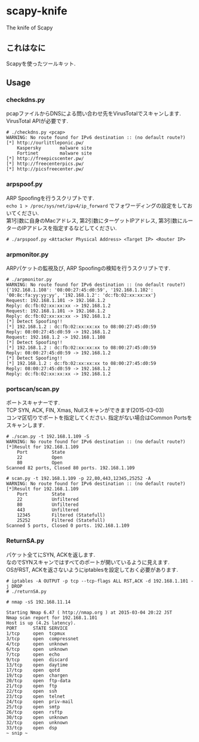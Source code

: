 # scapy-knife
The knife of Scapy

## これはなに

Scapyを使ったツールキット.  

## Usage

### checkdns.py

pcapファイルからDNSによる問い合わせ先をVirusTotalでスキャンします.  
VirusTotal APIが必要です.  
  
```
# ./checkdns.py <pcap>
WARNING: No route found for IPv6 destination :: (no default route?)
[*] http://ourlittleponic.pw/
    Kaspersky       malware site
    Fortinet        malware site
[*] http://freepicscenter.pw/
[*] http://freecenterpics.pw/
[*] http://picsfreecenter.pw/
```
  
### arpspoof.py

ARP Spoofingを行うスクリプトです.  
``` echo 1 > /proc/sys/net/ipv4/ip_forward ``` でフォワーディングの設定をしておいてください.  
第1引数に自身のMacアドレス, 第2引数にターゲットIPアドレス, 第3引数にルーターのIPアドレスを指定するなどしてください.  
  
```
# ./arpspoof.py <Attacker Physical Address> <Target IP> <Router IP>

```
  
### arpmonitor.py

ARPパケットの監視及び, ARP Spoofingの検知を行うスクリプトです.  
  

```
# ./arpmonitor.py                                                                                                            
WARNING: No route found for IPv6 destination :: (no default route?)
{'192.168.1.108': '08:00:27:45:d0:59', '192.168.1.102': '00:8c:fa:yy:yy:yy', '192.168.1.2': 'dc:fb:02:xx:xx:xx'}
Request: 192.168.1.101 -> 192.168.1.2  
Reply: dc:fb:02:xx:xx:xx -> 192.168.1.2 
Request: 192.168.1.101 -> 192.168.1.2  
Reply: dc:fb:02:xx:xx:xx -> 192.168.1.2 
[*] Detect Spoofing!!
[*] 192.168.1.2 : dc:fb:02:xx:xx:xx to 08:00:27:45:d0:59
Reply: 08:00:27:45:d0:59 -> 192.168.1.2 
Request: 192.168.1.2 -> 192.168.1.108  
[*] Detect Spoofing!!
[*] 192.168.1.2 : dc:fb:02:xx:xx:xx to 08:00:27:45:d0:59
Reply: 08:00:27:45:d0:59 -> 192.168.1.2 
[*] Detect Spoofing!!
[*] 192.168.1.2 : dc:fb:02:xx:xx:xx to 08:00:27:45:d0:59
Reply: 08:00:27:45:d0:59 -> 192.168.1.2 
Reply: dc:fb:02:xx:xx:xx -> 192.168.1.2 
```
  
  
### portscan/scan.py

ポートスキャナーです.  
TCP SYN, ACK, FIN, Xmas, Nullスキャンができます(2015-03-03)  
コンマ区切りでポートを指定してください. 指定がない場合はCommon Portsをスキャンします.  

```
# ./scan.py -t 192.168.1.109 -S 
WARNING: No route found for IPv6 destination :: (no default route?)
[*]Result for 192.168.1.109 
    Port         State
    22           Open
    80           Open
Scanned 82 ports, Closed 80 ports. 192.168.1.109
  
# scan.py -t 192.168.1.109 -p 22,80,443,12345,25252 -A
WARNING: No route found for IPv6 destination :: (no default route?)
[*]Result for 192.168.1.109 
    Port         State
    22           Unfiltered
    80           Unfiltered
    443          Unfiltered
    12345        Filtered (Statefull)
    25252        Filtered (Statefull)
Scanned 5 ports, Closed 0 ports. 192.168.1.109
```
  
### ReturnSA.py

パケット全てにSYN, ACKを返します.  
なのでSYNスキャンではすべてのポートが開いているように見えます.  
OSがRST, ACKを返さないようにiptablesを設定しておく必要があります.  
  
```
# iptables -A OUTPUT -p tcp --tcp-flags ALL RST,ACK -d 192.168.1.101 -j DROP
# ./returnSA.py
```
  
```
# nmap -sS 192.168.11.14                                                                                                                  

Starting Nmap 6.47 ( http://nmap.org ) at 2015-03-04 20:22 JST
Nmap scan report for 192.168.1.101
Host is up (4.2s latency).
PORT      STATE SERVICE
1/tcp     open  tcpmux
3/tcp     open  compressnet
4/tcp     open  unknown
6/tcp     open  unknown
7/tcp     open  echo
9/tcp     open  discard
13/tcp    open  daytime
17/tcp    open  qotd
19/tcp    open  chargen
20/tcp    open  ftp-data
21/tcp    open  ftp
22/tcp    open  ssh
23/tcp    open  telnet
24/tcp    open  priv-mail
25/tcp    open  smtp
26/tcp    open  rsftp
30/tcp    open  unknown
32/tcp    open  unknown
33/tcp    open  dsp
~ snip ~
```


